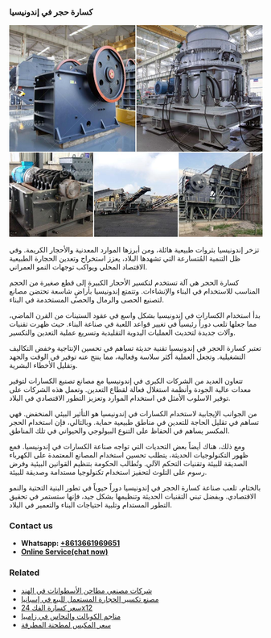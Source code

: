 <h3>كسارة حجر في إندونيسيا</h3><img src='1701853138.jpg' alt=''><p>تزخر إندونيسيا بثروات طبيعية هائلة، ومن أبرزها الموارد المعدنية والأحجار الكريمة. وفي ظل التنمية المُتسارعة التي تشهدها البلاد، يعزز استخراج وتعدين الحجارة الطبيعية الاقتصاد المحلي ويواكب توجهات النمو العمراني.</p><p>كسارة الحجر هي آلة تستخدم لتكسير الأحجار الكبيرة إلى قطع صغيرة من الحجم المناسب للاستخدام في البناء والإنشاءات. وتتمتع إندونيسيا بأراضٍ شاسعة تحتضن مصانع لتصنيع الحصى والرمال والحصى المستخدمة في البناء.</p><p>بدأ استخدام الكسارات في إندونيسيا بشكل واسع في عقود الستينات من القرن الماضي، مما جعلها تلعب دوراً رئيسياً في تغيير قواعد اللعبة في صناعة البناء. حيث ظهرت تقنيات وآلات جديدة لتحديث العمليات اليدوية التقليدية وتسريع عملية التعدين والتكسير.</p><p>تعتبر كسارة الحجر في إندونيسيا تقنية حديثة تساهم في تحسين الإنتاجية وخفض التكاليف التشغيلية. وتجعل العملية أكثر سلاسة وفعالية، مما ينتج عنه توفير في الوقت والجهد وتقليل الأخطاء البشرية.</p><p>تتعاون العديد من الشركات الكبرى في إندونيسيا مع مصانع تصنيع الكسارات لتوفير معدات عالية الجودة وأنظمة استغلال فعالة لقطاع التعدين. وتعمل هذه الشركات على توفير الاسلوب الأمثل في استخدام الموارد وتعزيز التطور الاقتصادي في البلاد.</p><p>من الجوانب الإيجابية لاستخدام الكسارات في إندونيسيا هو التأثير البيئي المنخفض. فهي تساهم في تقليل الحاجة للتعدين في مناطق طبيعية حماية. وبالتالي، فإن استخدام الحجر المكسر يساهم في الحفاظ على التنوع البيولوجي والحيواني في تلك المناطق.</p><p>ومع ذلك، هناك أيضاً بعض التحديات التي تواجه صناعة الكسارات في إندونيسيا. فمع ظهور التكنولوجيات الحديثة، يتطلب تحسين استخدام المصانع المعتمدة على الكهرباء الصديقة للبيئة وتقنيات التحكم الآلي. وتُطالب الحكومة بتنظيم القوانين البيئية وفرض رسوم على التلوث لتحفيز استخدام تكنولوجيا مستدامة وصديقة للبيئة.</p><p>بالختام، تلعب صناعة كسارة الحجر في إندونيسيا دوراً حيوياً في تطور البنية التحتية والنمو الاقتصادي. وبفضل تبني التقنيات الحديثة وتنظيمها بشكل جيد، فإنها ستستمر في تحقيق التطور المستدام وتلبية احتياجات البناء والتعمير في البلاد.</p><h3>Contact us</h3><ul><li><strong>Whatsapp:&nbsp;<a href="https://wa.me/8613661969651">+8613661969651</a></strong></li><li><a href="https://swt.shibang-china.com/?git&amp;zhl&amp;كسارة حجر في إندونيسيا"><strong>Online Service(chat now)</strong></a></li></ul><h3>Related</h3><ul><li><a href='شركات مصنعي مطاحن الأسطوانات في الهند.md'>شركات مصنعي مطاحن الأسطوانات في الهند</a></li><li><a href='مصنع تكسير الحجارة المستعمل للبيع في إسبانيا.md'>مصنع تكسير الحجارة المستعمل للبيع في إسبانيا</a></li><li><a href='سعر كسارة الفك 24x12.md'>سعر كسارة الفك 24x12</a></li><li><a href='مناجم الكوبالت والنحاس في زامبيا.md'>مناجم الكوبالت والنحاس في زامبيا</a></li><li><a href='سعر المكبس لمطحنة المطرقة.md'>سعر المكبس لمطحنة المطرقة</a></li></ul>